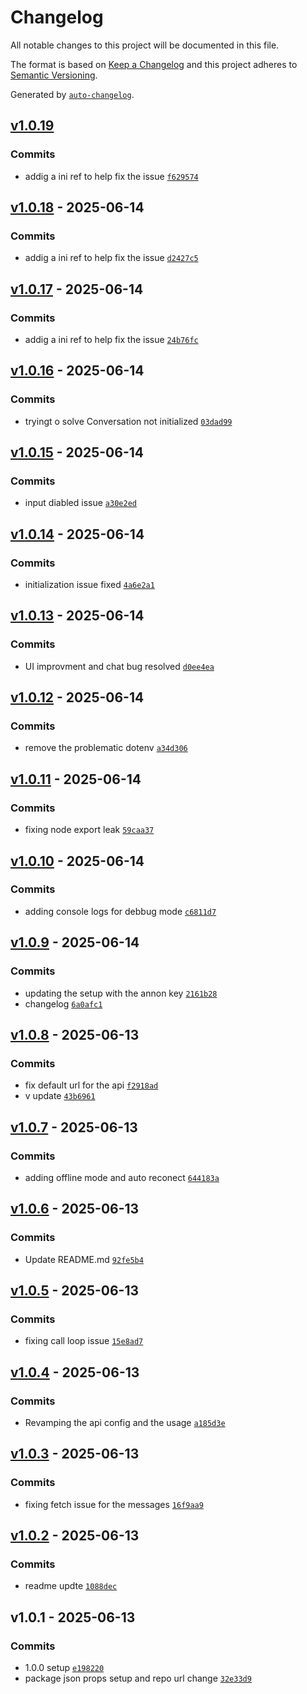 # Changelog

All notable changes to this project will be documented in this file.

The format is based on [Keep a Changelog](https://keepachangelog.com/en/1.0.0/)
and this project adheres to [Semantic Versioning](https://semver.org/spec/v2.0.0.html).

Generated by [`auto-changelog`](https://github.com/CookPete/auto-changelog).

## [v1.0.19](https://github.com/MikeRubio/BotForge/compare/v1.0.18...v1.0.19)

### Commits

- addig a ini ref to help fix the issue [`f629574`](https://github.com/MikeRubio/BotForge/commit/f629574cf7a080b38c61480bc69547bf51e25358)

## [v1.0.18](https://github.com/MikeRubio/BotForge/compare/v1.0.17...v1.0.18) - 2025-06-14

### Commits

- addig a ini ref to help fix the issue [`d2427c5`](https://github.com/MikeRubio/BotForge/commit/d2427c525d4c3b088cdcfba1bd6ccee03d3f8574)

## [v1.0.17](https://github.com/MikeRubio/BotForge/compare/v1.0.16...v1.0.17) - 2025-06-14

### Commits

- addig a ini ref to help fix the issue [`24b76fc`](https://github.com/MikeRubio/BotForge/commit/24b76fcfe0e07c94e3669901c867a88e7ef58cd6)

## [v1.0.16](https://github.com/MikeRubio/BotForge/compare/v1.0.15...v1.0.16) - 2025-06-14

### Commits

- tryingt o solve Conversation not initialized [`03dad99`](https://github.com/MikeRubio/BotForge/commit/03dad99f4668b582f83eb14c28beb9ba0ad84d6b)

## [v1.0.15](https://github.com/MikeRubio/BotForge/compare/v1.0.14...v1.0.15) - 2025-06-14

### Commits

- input diabled issue [`a30e2ed`](https://github.com/MikeRubio/BotForge/commit/a30e2edb755fe65b562bcdddd7be0793df1984f9)

## [v1.0.14](https://github.com/MikeRubio/BotForge/compare/v1.0.13...v1.0.14) - 2025-06-14

### Commits

- initialization issue fixed [`4a6e2a1`](https://github.com/MikeRubio/BotForge/commit/4a6e2a126f42db015315e97dd86bdca8568997e3)

## [v1.0.13](https://github.com/MikeRubio/BotForge/compare/v1.0.12...v1.0.13) - 2025-06-14

### Commits

- UI improvment and chat bug resolved [`d0ee4ea`](https://github.com/MikeRubio/BotForge/commit/d0ee4ea20c9ea0bdbcc76ec0393a78a644cc23d1)

## [v1.0.12](https://github.com/MikeRubio/BotForge/compare/v1.0.11...v1.0.12) - 2025-06-14

### Commits

- remove the problematic dotenv [`a34d306`](https://github.com/MikeRubio/BotForge/commit/a34d306e801964c5a25d9c47adb51e72b1951325)

## [v1.0.11](https://github.com/MikeRubio/BotForge/compare/v1.0.10...v1.0.11) - 2025-06-14

### Commits

- fixing node export leak [`59caa37`](https://github.com/MikeRubio/BotForge/commit/59caa3773f25b9e2bef5ec4d36608ac1d8939f3b)

## [v1.0.10](https://github.com/MikeRubio/BotForge/compare/v1.0.9...v1.0.10) - 2025-06-14

### Commits

- adding console logs for debbug mode [`c6811d7`](https://github.com/MikeRubio/BotForge/commit/c6811d71045eac0d4945ea6f7f07eff1827ecf6b)

## [v1.0.9](https://github.com/MikeRubio/BotForge/compare/v1.0.8...v1.0.9) - 2025-06-14

### Commits

- updating the setup with the annon key [`2161b28`](https://github.com/MikeRubio/BotForge/commit/2161b28f028b83c51e8c67354b493a57e236281b)
- changelog [`6a0afc1`](https://github.com/MikeRubio/BotForge/commit/6a0afc1fadfa2f2174e5e9d46ade07f33c8e6170)

## [v1.0.8](https://github.com/MikeRubio/BotForge/compare/v1.0.7...v1.0.8) - 2025-06-13

### Commits

- fix default url for the api [`f2918ad`](https://github.com/MikeRubio/BotForge/commit/f2918adb70226db3ca0869a012fbb9685d320f7a)
- v update [`43b6961`](https://github.com/MikeRubio/BotForge/commit/43b696199e7d283cfc9af13b89cc9ac6718fd7db)

## [v1.0.7](https://github.com/MikeRubio/BotForge/compare/v1.0.6...v1.0.7) - 2025-06-13

### Commits

- adding offline mode and auto reconect [`644183a`](https://github.com/MikeRubio/BotForge/commit/644183a56753a9cadd5c90caace4f43e04ce4ec1)

## [v1.0.6](https://github.com/MikeRubio/BotForge/compare/v1.0.5...v1.0.6) - 2025-06-13

### Commits

- Update README.md [`92fe5b4`](https://github.com/MikeRubio/BotForge/commit/92fe5b4a0eb665c941261566f1c3a2d97ee822b8)

## [v1.0.5](https://github.com/MikeRubio/BotForge/compare/v1.0.4...v1.0.5) - 2025-06-13

### Commits

- fixing call loop issue [`15e8ad7`](https://github.com/MikeRubio/BotForge/commit/15e8ad7498ac8bc5228e0aac39d4ea61e33b18e0)

## [v1.0.4](https://github.com/MikeRubio/BotForge/compare/v1.0.3...v1.0.4) - 2025-06-13

### Commits

- Revamping the api config and the usage [`a185d3e`](https://github.com/MikeRubio/BotForge/commit/a185d3e0f5473d00ba37b6813a19fe068559ba15)

## [v1.0.3](https://github.com/MikeRubio/BotForge/compare/v1.0.2...v1.0.3) - 2025-06-13

### Commits

- fixing fetch issue for the messages [`16f9aa9`](https://github.com/MikeRubio/BotForge/commit/16f9aa94f780785412ec75049610fbba83f62353)

## [v1.0.2](https://github.com/MikeRubio/BotForge/compare/v1.0.1...v1.0.2) - 2025-06-13

### Commits

- readme updte [`1088dec`](https://github.com/MikeRubio/BotForge/commit/1088dec87fd2ef5e2702502b4f674ae5ca93ac18)

## v1.0.1 - 2025-06-13

### Commits

- 1.0.0 setup [`e198220`](https://github.com/MikeRubio/BotForge/commit/e198220b799ffd78cc6074a063d3d36481f26020)
- package json props setup and repo url change [`32e33d9`](https://github.com/MikeRubio/BotForge/commit/32e33d97e69b46179683f607fd448b7d67de4bfe)

